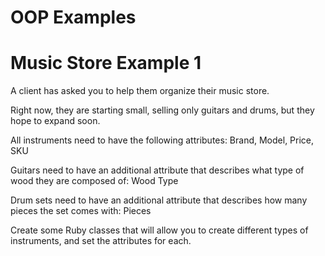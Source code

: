 OOP Examples
============

Music Store Example 1
============

A client has asked you to help them organize their music store.

Right now, they are starting small, selling only guitars and drums, but they hope to expand soon.

All instruments need to have the following attributes: Brand, Model, Price, SKU

Guitars need to have an additional attribute that describes what type of wood they are composed of: Wood Type

Drum sets need to have an additional attribute that describes how many pieces the set comes with: Pieces

Create some Ruby classes that will allow you to create different types of instruments, and set the attributes for each.


